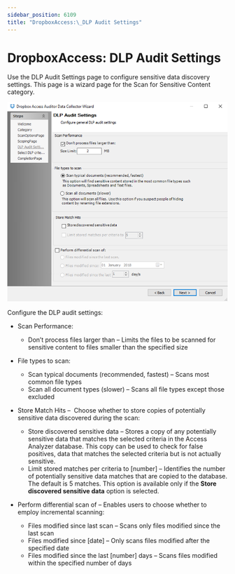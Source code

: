 ```yaml
---
sidebar_position: 6109
title: "DropboxAccess:\_DLP Audit Settings"
---
```


# DropboxAccess: DLP Audit Settings

Use the DLP Audit Settings page to configure sensitive data discovery settings. This page is a wizard page for the Scan for Sensitive Content category.

![Dropbox Access Auditor Data Collector Wizard DLP Audit Settings page](../../../../../../../static/images/AccessAnalyzer_12.0/Content/Resources/Images/EnterpriseAuditor/Admin/DataCollector/DropboxAccess/DLPAuditSettings.png "Dropbox Access Auditor Data Collector Wizard DLP Audit Settings page")

Configure the DLP audit settings:

* Scan Performance:

  * Don’t process files larger than – Limits the files to be scanned for sensitive content to files smaller than the specified size
* File types to scan:

  * Scan typical documents (recommended, fastest) – Scans most common file types
  * Scan all document types (slower) – Scans all file types except those excluded
* Store Match Hits –  Choose whether to store copies of potentially sensitive data discovered during the scan:

  * Store discovered sensitive data – Stores a copy of any potentially sensitive data that matches the selected criteria in the Access Analyzer database. This copy can be used to check for false positives, data that matches the selected criteria but is not actually sensitive.
  * Limit stored matches per criteria to [number] – Identifies the number of potentially sensitive data matches that are copied to the database. The default is 5 matches. This option is available only if the **Store discovered sensitive data** option is selected.
* Perform differential scan of – Enables users to choose whether to employ incremental scanning:

  * Files modified since last scan – Scans only files modified since the last scan
  * Files modified since [date] – Only scans files modified after the specified date
  * Files modified since the last [number] days – Scans files modified within the specified number of days